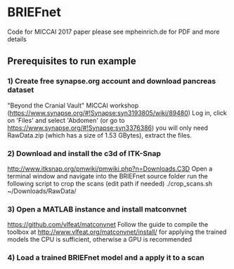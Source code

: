 # BRIEFnet
Code for MICCAI 2017 paper
please see mpheinrich.de for PDF and more details

## Prerequisites to run example

### 1) Create free synapse.org account and download pancreas dataset
"Beyond the Cranial Vault" MICCAI workshop (https://www.synapse.org/#!Synapse:syn3193805/wiki/89480)
Log in, click on 'Files' and select 'Abdomen' (or go to https://www.synapse.org/#!Synapse:syn3376386)
you will only need RawData.zip (which has a size of 1.53 GBytes), extract the files.

### 2) Download and install the c3d of ITK-Snap
http://www.itksnap.org/pmwiki/pmwiki.php?n=Downloads.C3D
Open a terminal window and navigate into the BRIEFnet source folder
run the following script to crop the scans (edit path if needed)
./crop_scans.sh ~/Downloads/RawData/

### 3) Open a MATLAB instance and install matconvnet
https://github.com/vlfeat/matconvnet
Follow the guide to compile the toolbox at http://www.vlfeat.org/matconvnet/install/
for applying the trained models the CPU is sufficient, otherwise a GPU is recommended

### 4) Load a trained BRIEFnet model and a apply it to a scan
